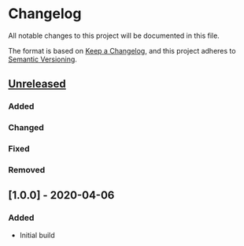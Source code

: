 # Changelog
All notable changes to this project will be documented in this file.

The format is based on [Keep a Changelog](https://keepachangelog.com/en/1.0.0/),
and this project adheres to [Semantic Versioning](https://semver.org/spec/v2.0.0.html).

## [Unreleased]
### Added

### Changed

### Fixed

### Removed

## [1.0.0] - 2020-04-06
### Added
- Initial build

[Unreleased]: https://github.com/ninety-six/milo-css-grid/compare/v1.0.0...HEAD
[0.0.0]: https://github.com/ninety-six/milo-css-grid/releases/tag/v1.0.0
